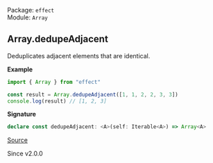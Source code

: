 Package: `effect`<br />
Module: `Array`<br />

## Array.dedupeAdjacent

Deduplicates adjacent elements that are identical.

**Example**

```ts
import { Array } from "effect"

const result = Array.dedupeAdjacent([1, 1, 2, 2, 3, 3])
console.log(result) // [1, 2, 3]
```

**Signature**

```ts
declare const dedupeAdjacent: <A>(self: Iterable<A>) => Array<A>
```

[Source](https://github.com/Effect-TS/effect/tree/main/packages/effect/src/Array.ts#L3192)

Since v2.0.0